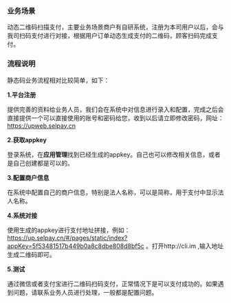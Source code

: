 ### 业务场景

动态二维码扫描支付，主要业务场景商户有自研系统，注册为本司用户以后，会与我司扫码支付进行对接，根据用户订单动态生成支付的二维码，顾客扫码完成支付。

### 流程说明

静态码业务流程相对比较简单，如下：

**1.平台注册**

提供完善的资料给业务人员，我们会在系统中对信息进行录入和配置，完成之后会直接提供一个可以直接使用的账号和密码给您，收到以后请立即修改密码，网址：https://upweb.selpay.cn

**2.获取appkey**

登录系统，在**应用管理**找到已经生成的appkey。自己也可以修改相关信息，或者是自己创建都是可以的。

**3.配置商户信息**

在系统中配置自己的商户信息，特别是法人名称，可以是简称，用于支付中显示法人名称。

**4.系统对接**

使用生成的appkey进行支付地址拼接，例如：https://up.selpay.cn/#/pages/static/index?appKey=5f53481517b449b0a8c8dbe808d8bf5c 。打开http://cli.im ,输入地址生成二维码即可。

**5.测试**

通过微信或者支付宝进行二维码扫码支付，正常情况下是可以支付成功的。如果遇到问题，请联系业务人员进行处理，一般都是配置问题。
